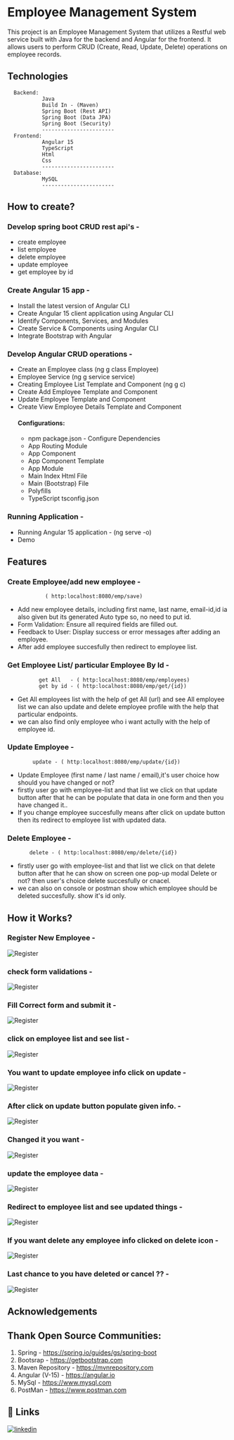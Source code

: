 
# Employee Management System

This project is an Employee Management System that utilizes a Restful web service built with Java for the backend and Angular for the frontend. It allows users to perform CRUD (Create, Read, Update, Delete) operations on employee records.


## Technologies

      Backend:  
               Java
               Build In - (Maven)
               Spring Boot (Rest API)
               Spring Boot (Data JPA)
               Spring Boot (Security)
               -----------------------
      Frontend:
               Angular 15
               TypeScript
               Html
               Css
               -----------------------
      Database:
               MySQL
               -----------------------
## How to create?
### Develop spring boot CRUD rest api's -
* create employee
* list employee
* delete employee
* update employee
* get employee by id

### Create Angular 15 app -
* Install the latest version of Angular CLI
* Create Angular 15 client application using Angular CLI
* Identify Components, Services, and Modules
* Create Service & Components using Angular CLI
* Integrate Bootstrap with Angular

### Develop Angular CRUD operations - 
* Create an Employee class (ng g class Employee)
* Employee Service (ng g service service)
* Creating Employee List Template and Component (ng g c)
* Create Add Employee Template and Component
* Update Employee Template and Component
* Create View Employee Details Template and Component
  #### Configurations:
  * npm package.json - Configure Dependencies
  * App Routing Module
  * App Component
  * App Component Template
  * App Module
  * Main Index Html File
  * Main (Bootstrap) File
  * Polyfills
  * TypeScript tsconfig.json
### Running Application - 
  * Running Angular 15 application - 
     (ng serve -o)
  * Demo
  
     

## Features
### Create Employee/add new employee - 
                ( http:localhost:8080/emp/save)

  * Add new employee details, including first name, last name, email-id,id ia also given but its generated Auto type so, no need to put id.
  * Form Validation: Ensure all required fields are filled out.
  * Feedback to User: Display success or error messages after adding an employee.
  * After add employee succesfully then redirect to employee list.

  ### Get Employee List/ particular Employee By Id -
              get All   - ( http:localhost:8080/emp/employees)
              get by id - ( http:localhost:8080/emp/get/{id})

   * Get All employees list with the help of get All (url) and see All employee list we can also update and delete employee profile with the help that particular endpoints.
   * we can also find only employee who i want actully with the help of employee id.      

  ### Update Employee - 
            update - ( http:localhost:8080/emp/update/{id})

   * Update Employee (first name / last name / email),it's user choice how should you have changed or not?
   * firstly user go with employee-list and that list we click on that update button after that he can be populate that data in one form and then you have changed it..
   * If you change employee succesfully means after click on update button then its redirect to employee list with updated data.         

 ### Delete Employee -   
           delete - ( http:localhost:8080/emp/delete/{id})

   *  firstly user go with employee-list and that list we click on that delete button after that he can show on screen one pop-up modal Delete or not? then user's choice delete succesfully or cnacel.
   * we can also on console or postman show which employee should be deleted succesfully. show it's id only.
## How it Works?

### Register New Employee - 
![Register](https://github.com/abhi982355/Employee_Management_System/blob/main/Screenshots/Screenshot%202024-01-04%20220958.png?raw=true)

### check form validations -
![Register](https://github.com/abhi982355/Employee_Management_System/blob/main/Screenshots/Screenshot%202024-01-04%20221154.png?raw=true)

### Fill Correct form and submit it -
![Register](https://github.com/abhi982355/Employee_Management_System/blob/main/Screenshots/Screenshot%202024-01-04%20221259.png?raw=true)

### click on employee list and see list - 
![Register](https://github.com/abhi982355/Employee_Management_System/blob/main/Screenshots/Screenshot%202024-01-04%20221617.png?raw=truerue)

### You want to update employee info click on update - 
![Register](https://github.com/abhi982355/Employee_Management_System/blob/main/Screenshots/Screenshot%202024-01-04%20221858.png?raw=true)

### After click on update button populate given info. - 
![Register](https://github.com/abhi982355/Employee_Management_System/blob/main/Screenshots/Screenshot%202024-01-04%20222157.png?raw=true)

### Changed it you want - 
![Register](https://github.com/abhi982355/Employee_Management_System/blob/main/Screenshots/Screenshot%202024-01-04%20222601.png?raw=true)

### update the employee data - 
![Register](https://github.com/abhi982355/Employee_Management_System/blob/main/Screenshots/Screenshot%202024-01-04%20222933.png?raw=true)

### Redirect to employee list and see updated things - 
![Register](https://github.com/abhi982355/Employee_Management_System/blob/main/Screenshots/Screenshot%202024-01-04%20223150.png?raw=true)

### If you want delete any employee info clicked on delete icon - 
![Register](https://github.com/abhi982355/Employee_Management_System/blob/main/Screenshots/Screenshot%202024-01-04%20223448.png?raw=true)

### Last chance to you have deleted or cancel ?? - 
![Register](https://github.com/abhi982355/Employee_Management_System/blob/main/Screenshots/Screenshot%202024-01-04%20223716.png?raw=true)





## Acknowledgements

## Thank Open Source Communities:

   1. Spring - https://spring.io/guides/gs/spring-boot 
   2. Bootsrap - https://getbootstrap.com
   3. Maven Repository - https://mvnrepository.com
   4. Angular (V-15) - https://angular.io
   5. MySql - https://www.mysql.com
   6. PostMan - https://www.postman.com
   


## 🔗 Links 
 [![linkedin](https://tse1.mm.bing.net/th?id=OIP.62i4eBWqqrpmIaqY0uOL9QHaHa&pid=Api&P=0&h=220)](https://www.linkedin.com/in/abhishek-raut-7a1890237/)
